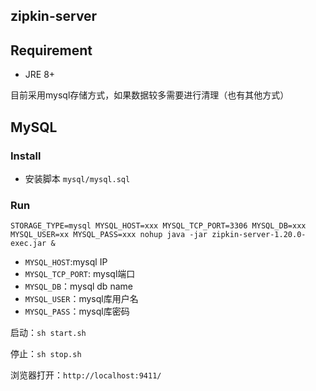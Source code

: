 zipkin-server
-------------

## Requirement
- JRE 8+


目前采用mysql存储方式，如果数据较多需要进行清理（也有其他方式）
## MySQL


### Install
- 安装脚本 `mysql/mysql.sql`

### Run
`STORAGE_TYPE=mysql MYSQL_HOST=xxx MYSQL_TCP_PORT=3306 MYSQL_DB=xxx MYSQL_USER=xx MYSQL_PASS=xxx nohup java -jar zipkin-server-1.20.0-exec.jar &`

- `MYSQL_HOST`:mysql IP
- `MYSQL_TCP_PORT`: mysql端口
- `MYSQL_DB`：mysql db name
- `MYSQL_USER`：mysql库用户名
- `MYSQL_PASS`：mysql库密码

启动：`sh start.sh`

停止：`sh stop.sh`

浏览器打开：`http://localhost:9411/`


